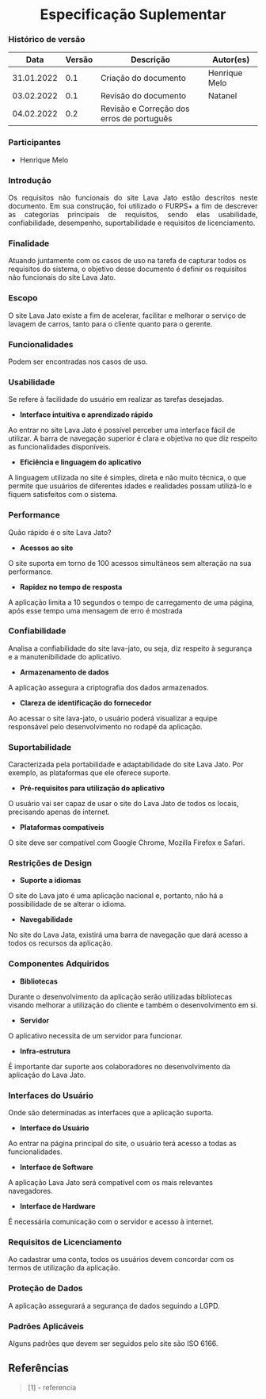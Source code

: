# <center> Especificação Suplementar


### Histórico de versão<br>

|Data | Versão | Descrição | Autor(es)|
| -- | -- | -- | -- |
| 31.01.2022 | 0.1 | Criação do documento | Henrique Melo |
| 03.02.2022 | 0.1 | Revisão do documento | Natanel |
| 04.02.2022 | 0.2 | Revisão e Correção dos erros de português |  
### Participantes

* Henrique Melo

### __Introdução__
<div align="justify"> 
    Os requisitos não funcionais do site Lava Jato estão descritos neste documento.
    Em sua construção, foi utilizado o FURPS+ a fim de descrever as categorias principais de requisitos, sendo elas usabilidade, confiabilidade, desempenho, suportabilidade e requisitos de licenciamento.
</div>

### __Finalidade__
Atuando juntamente com os casos de uso na tarefa de capturar todos os requisitos do sistema, o objetivo desse documento é definir os requisitos não funcionais do site Lava Jato.


### __Escopo__
O site Lava Jato existe a fim de acelerar, facilitar e melhorar o serviço de lavagem de carros, tanto para o cliente quanto para o gerente. 


### __Funcionalidades__
Podem ser encontradas nos casos de uso.

### __Usabilidade__
Se refere à facilidade do usuário em realizar as tarefas desejadas.

* __Interface intuitiva e aprendizado rápido__

Ao entrar no site Lava Jato é possível perceber uma interface fácil de utilizar. A barra de navegação superior é clara e objetiva no que diz respeito as funcionalidades disponíveis.


* __Eficiência e linguagem do aplicativo__

A linguagem utilizada no site é simples, direta e não muito técnica, o que permite que usuários de diferentes idades e realidades possam utilizá-lo e fiquem satisfeitos com o sistema.

### __Performance__
Quão rápido é o site Lava Jato?

* __Acessos ao site__

O site suporta em torno de 100 acessos simultâneos sem alteração na sua performance.

* __Rapidez no tempo de resposta__

A aplicação limita a 10 segundos o tempo de carregamento de uma página, após esse tempo uma mensagem de erro é mostrada

### __Confiabilidade__
Analisa a confiabilidade do site lava-jato, ou seja, diz respeito à segurança e a manutenibilidade do aplicativo.

* __Armazenamento de dados__

A aplicação assegura a criptografia dos dados armazenados.

* __Clareza de identificação do fornecedor__

Ao acessar o site lava-jato, o usuário poderá visualizar a equipe responsável pelo desenvolvimento no rodapé da aplicação.


### __Suportabilidade__
Caracterizada pela portabilidade e adaptabilidade do site Lava Jato. Por exemplo, as plataformas que ele oferece suporte.

* __Pré-requisitos para utilização do aplicativo__

O usuário vai ser capaz de usar o site do Lava Jato de todos os locais, precisando apenas de internet.

* __Plataformas compatíveis__

O site deve ser compatível com Google Chrome, Mozilla Firefox e Safari.

### __Restrições de Design__

* __Suporte a idiomas__

O site do Lava jato é uma aplicação nacional e, portanto, não há a possibilidade de se alterar o idioma.

* __Navegabilidade__

No site do Lava Jata, existirá uma barra de navegação que dará acesso a todos os recursos da aplicação.

### __Componentes Adquiridos__

* __Bibliotecas__

Durante o desenvolvimento da aplicação serão utilizadas bibliotecas visando melhorar a utilização do cliente e também o desenvolvimento em si.

* __Servidor__

O aplicativo necessita de um servidor para funcionar.

* __Infra-estrutura__

É importante dar suporte aos colaboradores no desenvolvimento da aplicação do Lava Jato.


### __Interfaces do Usuário__
Onde são determinadas as interfaces que a aplicação suporta.

* __Interface do Usuário__

Ao entrar na página principal do site, o usuário terá acesso a todas as funcionalidades.

* __Interface de Software__

A aplicação Lava Jato será compatível com os mais relevantes navegadores.

* __Interface de Hardware__

É necessária comunicação com o servidor e acesso à internet.

### __Requisitos de Licenciamento__

Ao cadastrar uma conta, todos os usuários devem concordar com os termos de utilização da aplicação.

### __Proteção de Dados__

A aplicação assegurará a segurança de dados seguindo a LGPD.

### __Padrões Aplicáveis__

Alguns padrões que devem ser seguidos pelo site são ISO 6166.

## Referências

> [1] - referencia